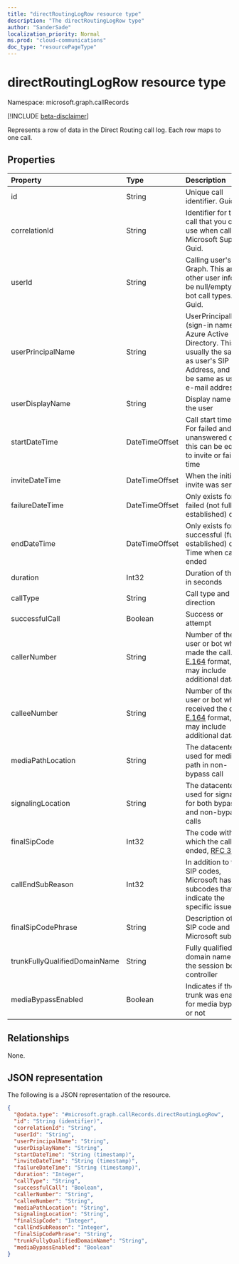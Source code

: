 ```yaml
---
title: "directRoutingLogRow resource type"
description: "The directRoutingLogRow type"
author: "SanderSade"
localization_priority: Normal
ms.prod: "cloud-communications"
doc_type: "resourcePageType"
---
```



# directRoutingLogRow resource type

Namespace: microsoft.graph.callRecords

[!INCLUDE [beta-disclaimer](../../includes/beta-disclaimer.md)]

Represents a row of data in the Direct Routing call log. Each row maps to one call.

## Properties

|Property|Type|Description|
|:---|:---|:---|
|id|String|Unique call identifier. Guid.|
|correlationId|String|Identifier for the call that you can use when calling Microsoft Support. Guid.|
|userId|String|Calling user's ID in Graph. This and other user info will be null/empty for bot call types. Guid.|
|userPrincipalName|String|UserPrincipalName (sign-in name) in Azure Active Directory. This is usually the same as user's SIP Address, and can be same as user's e-mail address|
|userDisplayName|String|Display name of the user|
|startDateTime|DateTimeOffset|Call start time.<br/>For failed and unanswered calls, this can be equal to invite or failure time|
|inviteDateTime|DateTimeOffset| When the initial invite was sent|
|failureDateTime|DateTimeOffset| Only exists for failed (not fully established) calls|
|endDateTime|DateTimeOffset| Only exists for successful (fully established) calls. Time when call ended |
|duration|Int32| Duration of the call in seconds |
|callType|String| Call type and direction |
|successfulCall|Boolean| Success or attempt |
|callerNumber|String| Number of the user or bot who made the call. [E.164](https://en.wikipedia.org/wiki/E.164) format, but may include additional data  |
|calleeNumber|String| Number of the user or bot who received the call. [E.164](https://en.wikipedia.org/wiki/E.164) format, but may include additional data |
|mediaPathLocation|String| The datacenter used for media path in non-bypass call |
|signalingLocation|String| The datacenter used for signaling for both bypass and non-bypass calls |
|finalSipCode|Int32| The code with which the call ended, [RFC 3261](https://tools.ietf.org/html/rfc3261) |
|callEndSubReason|Int32| In addition to the SIP codes, Microsoft has own subcodes that indicate the specific issue |
|finalSipCodePhrase|String| Description of the SIP code and Microsoft subcode |
|trunkFullyQualifiedDomainName|String| Fully qualified domain name of the session border controller |
|mediaBypassEnabled|Boolean| Indicates if the trunk was enabled for media bypass or not |

## Relationships

None.

## JSON representation

The following is a JSON representation of the resource.
<!-- {
  "blockType": "resource",
  "@odata.type": "microsoft.graph.callRecords.directRoutingLogRow"
}
-->

``` json
{
  "@odata.type": "#microsoft.graph.callRecords.directRoutingLogRow",
  "id": "String (identifier)",
  "correlationId": "String",
  "userId": "String",
  "userPrincipalName": "String",
  "userDisplayName": "String",
  "startDateTime": "String (timestamp)",
  "inviteDateTime": "String (timestamp)",
  "failureDateTime": "String (timestamp)",
  "duration": "Integer",
  "callType": "String",
  "successfulCall": "Boolean",
  "callerNumber": "String",
  "calleeNumber": "String",
  "mediaPathLocation": "String",
  "signalingLocation": "String",
  "finalSipCode": "Integer",
  "callEndSubReason": "Integer",
  "finalSipCodePhrase": "String",
  "trunkFullyQualifiedDomainName": "String",
  "mediaBypassEnabled": "Boolean"
}
